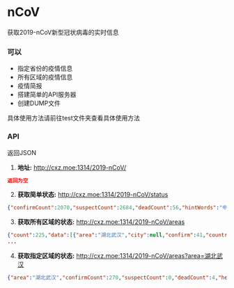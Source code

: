# nCoV
获取2019-nCoV新型冠状病毒的实时信息
### 可以
- 指定省份的疫情信息
- 所有区域的疫情信息
- 疫情简报
- 搭建简单的API服务器
- 创建DUMP文件


具体使用方法请前往test文件夹查看具体使用方法

### API
返回JSON
1. **地址:** http://cxz.moe:1314/2019-nCoV/
```json
返回为空
```
2. **获取简单状态:** http://cxz.moe:1314/2019-nCoV/status
```json
{"confirmCount":2070,"suspectCount":2684,"deadCount":56,"hintWords":"中央应对疫情工作领导小组：将适当延长春节假期","recentTime":"2020-01-26 20:11","cure":49,"useTotal":true}
```
3. **获取所有区域的状态:** http://cxz.moe:1314/2019-nCoV/areas
```json
{"count":225,"data":[{"area":"湖北武汉","city":null,"confirm":41,"country":"中国","day":"1.12","dead":1,"district":null,"heal":null,"suspect":0,"time":""},{"area":"湖北武汉","city":null,"confirm":41,"country":"中国","day":"1.13","dead":1,"district":null,"heal":null,"suspect":0,"time":""},{"area":"湖北武汉","city":null,"confirm":41,"country":"中国","day":"1.14","dead":1,"district":null,"heal":null,"suspect":0,"time":""},{"area":"湖北武汉","city":null,"confirm":41,"country":"中国","day":"1.15","dead":2,"district":null,"heal":null,"suspect":0,"time":""},{"area":"湖北武汉","city":null,"confirm":45,"country":"中国","day":"1.16","dead":2,"district":null,"heal":null,"suspect":0,"time":""}]}
...

```
4. **获取指定区域的状态:** http://cxz.moe:1314/2019-nCoV/areas?area=湖北武汉
```json
{"area":"湖北武汉","confirmCount":270,"suspectCount":0,"deadCount":4,"heal":0}
```